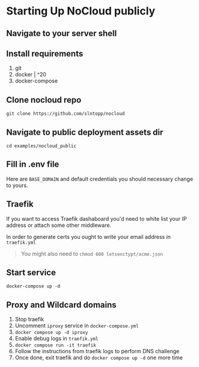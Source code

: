 # Starting Up NoCloud publicly

## Navigate to your server shell

## Install requirements

1. git
2. docker | ^20
3. docker-compose

## Clone nocloud repo

`git clone https://github.com/slntopp/nocloud`

## Navigate to public deployment assets dir

`cd examples/nocloud_public`

## Fill in .env file

Here are `BASE_DOMAIN` and default credentials you should necessary change to yours.

## Traefik

If you want to access Traefik dashaboard you'd need to white list your IP address or attach some other middleware.

In order to generate certs you ought to write your email address in `traefik.yml`

> You might also need to `chmod 600 letsenctypt/acme.json`

## Start service

```shell
docker-compose up -d
```

## Proxy and Wildcard domains

1. Stop traefik
2. Uncomment `iproxy` service in `docker-compose.yml`
3. `docker compose up -d iproxy`
4. Enable debug logs in `traefik.yml`
5. `docker compose run -it traefik`
6. Follow the instructions from traefik logs to perform DNS challenge
7. Once done, exit traefik and do `docker compose up -d` one more time
